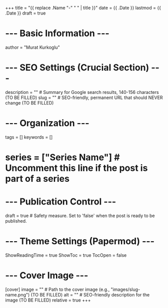 +++
title = "{{ replace .Name "-" " " | title }}"
date = {{ .Date }}
lastmod = {{ .Date }}
draft = true
# --- Basic Information ---
author = "Murat Kurkoglu"

# --- SEO Settings (Crucial Section) ---
description = "" # Summary for Google search results, 140-156 characters (TO BE FILLED)
slug = "" # SEO-friendly, permanent URL that should NEVER change (TO BE FILLED)

# --- Organization ---
tags = []
keywords = []
# series = ["Series Name"] # Uncomment this line if the post is part of a series

# --- Publication Control ---
draft = true # Safety measure. Set to 'false' when the post is ready to be published.

# --- Theme Settings (Papermod) ---
ShowReadingTime = true
ShowToc = true
TocOpen = false

# --- Cover Image ---
[cover]
    image = "" # Path to the cover image (e.g., "images/slug-name.png") (TO BE FILLED)
    alt = "" # SEO-friendly description for the image (TO BE FILLED)
    relative = true
+++    
